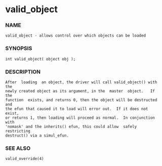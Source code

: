 # valid_object

### NAME

    valid_object - allows control over which objects can be loaded

### SYNOPSIS

    int valid_object( object obj );

### DESCRIPTION

    After  loading  an object, the driver will call valid_object() with the
    newly created object as its argument, in the  master  object.   If  the
    function  exists, and returns 0, then the object will be destructed and
    the efun that caused it to load will error out.  If it does not  exist,
    or returns 1, then loading will proceed as normal.  In conjunction with
    'nomask' and the inherits() efun, this could allow  safely  restricting
    destruct() via a simul_efun.

### SEE ALSO

    valid_override(4)

